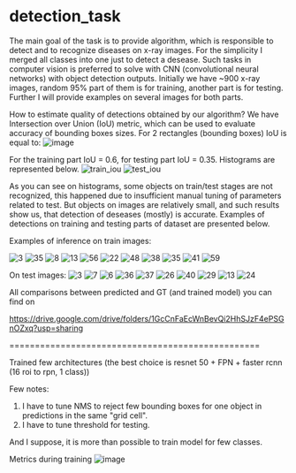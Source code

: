 # detection_task
The main goal of the task is to provide algorithm,
which is responsible to detect and to recognize diseases on x-ray images. For the simplicity I merged all classes into one just to detect a desease.
Such tasks in computer vision is preferred to solve with CNN (convolutional neural networks) 
with object detection outputs. 
Initially we have ~900 x-ray images, random 95% part of them is for training, another part is for testing.  
Further I will provide examples on several images for both parts. 

How to estimate quality of detections obtained by our algorithm? We have Intersection over Union (IoU) metric,
which can be used to evaluate accuracy of bounding boxes sizes. For 2 rectangles (bounding boxes) IoU is equal to:
![image](https://user-images.githubusercontent.com/29106459/113515345-a7491500-957c-11eb-8e45-eecc757636e7.png)

For the training part IoU = 0.6, for testing part IoU = 0.35.
Histograms are represented below.
![train_iou](https://user-images.githubusercontent.com/29106459/113516547-8506c580-9583-11eb-840c-8773531bbfea.png)
![test_iou](https://user-images.githubusercontent.com/29106459/113516549-8637f280-9583-11eb-9785-802bfe132a48.png)

As you can see on histograms, some objects on train/test stages are not recognized, this happened due to
insufficient manual tuning of parameters related to test. But objects on images are relatively small, and 
such results show us, that detection of deseases (mostly) is accurate.
Examples of detections on training and testing parts of dataset are presented below.

Examples of inference on train images:

![3](https://user-images.githubusercontent.com/29106459/113507007-9da9b800-9550-11eb-91c9-60ba20dab9c6.png)
![35](https://user-images.githubusercontent.com/29106459/113507035-d6499180-9550-11eb-9baf-6563f3c2d25b.png)
![8](https://user-images.githubusercontent.com/29106459/113507042-dfd2f980-9550-11eb-91ad-f9f579c62285.png)
![13](https://user-images.githubusercontent.com/29106459/113507046-e5304400-9550-11eb-904e-0f364b28398c.png)
![56](https://user-images.githubusercontent.com/29106459/113507056-efead900-9550-11eb-97fb-d9103c0b946e.png)
![22](https://user-images.githubusercontent.com/29106459/113507060-f6795080-9550-11eb-955b-724fbaa0454f.png)
![48](https://user-images.githubusercontent.com/29106459/113507065-fda05e80-9550-11eb-974e-7e75562430b8.png)
![38](https://user-images.githubusercontent.com/29106459/113507075-06913000-9551-11eb-949c-50273cd54c2c.png)
![35](https://user-images.githubusercontent.com/29106459/113507083-1a3c9680-9551-11eb-99d1-3fe7ef97adb5.png)
![41](https://user-images.githubusercontent.com/29106459/113507086-1f99e100-9551-11eb-9513-37437c08ea16.png)
![59](https://user-images.githubusercontent.com/29106459/113507090-232d6800-9551-11eb-904c-c7cb0485af8c.png)



On test images:
![3](https://user-images.githubusercontent.com/29106459/113507106-36d8ce80-9551-11eb-96f3-926620f42f86.png)
![7](https://user-images.githubusercontent.com/29106459/113507117-3fc9a000-9551-11eb-85ff-e3d67ae5afe0.png)
![6](https://user-images.githubusercontent.com/29106459/113507120-49530800-9551-11eb-99fd-5ea99dc69a70.png)
![36](https://user-images.githubusercontent.com/29106459/113507123-4ce68f00-9551-11eb-8c76-d757c5e751c3.png)
![37](https://user-images.githubusercontent.com/29106459/113507131-54a63380-9551-11eb-8587-2319e9a33415.png)
![26](https://user-images.githubusercontent.com/29106459/113507138-5a9c1480-9551-11eb-8a33-10e5fb5a89ed.png)
![40](https://user-images.githubusercontent.com/29106459/113507146-65ef4000-9551-11eb-8d5c-6e4d563f3e0b.png)
![29](https://user-images.githubusercontent.com/29106459/113507162-79021000-9551-11eb-94a9-95f55d7a0dc5.png)
![13](https://user-images.githubusercontent.com/29106459/113507169-87502c00-9551-11eb-8e2f-66ba3b3cd9b8.png)
![24](https://user-images.githubusercontent.com/29106459/113507175-946d1b00-9551-11eb-8b6b-91fd858f82ba.png)


All comparisons between predicted and GT (and trained model) you can find on 



https://drive.google.com/drive/folders/1GcCnFaEcWnBevQi2HhSJzF4ePSGnOZxq?usp=sharing



=================================================


Trained few architectures (the best choice is resnet 50 + FPN + faster rcnn (16 roi to rpn, 1 class))


Few notes:
1) I have to tune NMS to reject few bounding boxes for one object in predictions in the same "grid cell".
2) I have to tune threshold for testing.

And I suppose, it is more than possible to train model for few classes.

Metrics during training
![image](https://user-images.githubusercontent.com/29106459/113508886-2a597380-955b-11eb-8cb3-9e8cb94921e6.png)
